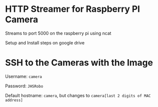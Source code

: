 # HTTP Streamer for Raspberry PI Camera
Streams to port 5000 on the raspberry pi using ncat

Setup and Install steps on google drive

# SSH to the Cameras with the Image
Username: `camera`

Password: `JHSRobo`

Default hostname: `camera`, but changes to `camera[last 2 digits of MAC address]`
